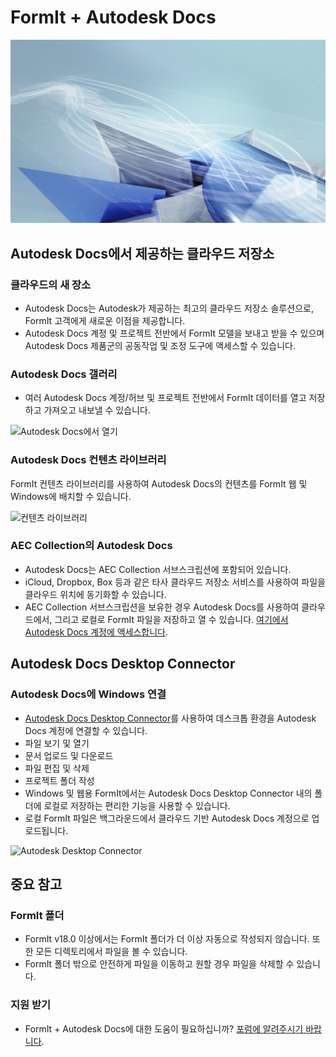 # FormIt + Autodesk Docs

![](<../.gitbook/assets/adsk docs hero image.jpg>)

## Autodesk Docs에서 제공하는 클라우드 저장소

### **클라우드의 새 장소**

* Autodesk Docs는 Autodesk가 제공하는 최고의 클라우드 저장소 솔루션으로, FormIt 고객에게 새로운 이점을 제공합니다.
* Autodesk Docs 계정 및 프로젝트 전반에서 FormIt 모델을 보내고 받을 수 있으며 Autodesk Docs 제품군의 공동작업 및 조정 도구에 액세스할 수 있습니다.

### **Autodesk Docs 갤러리**

* 여러 Autodesk Docs 계정/허브 및 프로젝트 전반에서 FormIt 데이터를 열고 저장하고 가져오고 내보낼 수 있습니다.

![Autodesk Docs에서 열기](../.gitbook/assets/autodeskdocs\_openfrom.png)

### **Autodesk Docs 컨텐츠 라이브러리**

FormIt 컨텐츠 라이브러리를 사용하여 Autodesk Docs의 컨텐츠를 FormIt 웹 및 Windows에 배치할 수 있습니다.

![컨텐츠 라이브러리](../.gitbook/assets/autodeskdocs\_contentlibrary.png)

### **AEC Collection의 Autodesk Docs**

* Autodesk Docs는 AEC Collection 서브스크립션에 포함되어 있습니다.
* iCloud, Dropbox, Box 등과 같은 타사 클라우드 저장소 서비스를 사용하여 파일을 클라우드 위치에 동기화할 수 있습니다.
* AEC Collection 서브스크립션을 보유한 경우 Autodesk Docs를 사용하여 클라우드에서, 그리고 로컬로 FormIt 파일을 저장하고 열 수 있습니다. [여기에서 Autodesk Docs 계정에 액세스합니다](https://acc.autodesk.com/logon).

## Autodesk Docs Desktop Connector

### **Autodesk Docs에 Windows 연결**

* [Autodesk Docs Desktop Connector](https://info.bim360.autodesk.com/desktop-connector)를 사용하여 데스크톱 환경을 Autodesk Docs 계정에 연결할 수 있습니다.
* 파일 보기 및 열기
* 문서 업로드 및 다운로드
* 파일 편집 및 삭제
* 프로젝트 폴더 작성
* Windows 및 웹용 FormIt에서는 Autodesk Docs Desktop Connector 내의 폴더에 로컬로 저장하는 편리한 기능을 사용할 수 있습니다.
* 로컬 FormIt 파일은 백그라운드에서 클라우드 기반 Autodesk Docs 계정으로 업로드됩니다.

![Autodesk Desktop Connector](../.gitbook/assets/autodeskdocs\_desktopconnector.png)

## 중요 참고

### **FormIt 폴더**

* FormIt v18.0 이상에서는 FormIt 폴더가 더 이상 자동으로 작성되지 않습니다. 또한 모든 디렉토리에서 파일을 볼 수 있습니다.
* FormIt 폴더 밖으로 안전하게 파일을 이동하고 원할 경우 파일을 삭제할 수 있습니다.

### **지원 받기**

* FormIt + Autodesk Docs에 대한 도움이 필요하십니까? [포럼에 알려주시기 바랍니다](https://forums.autodesk.com/t5/formit-forum/bd-p/142).
